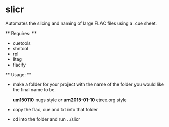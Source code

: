 # slicr
Automates the slicing and naming of large FLAC files using a .cue sheet.

** Requires: **
- cuetools
- shntool
- rpl
- lltag
- flacify

** Usage: **
* make a folder for your project with the name of the folder you would like the final name to be. 

  **um150110** nugs style
  *or*
  **um2015-01-10** etree.org style 

* copy the flac, cue and txt into that folder

* cd into the folder and run ../slicr
